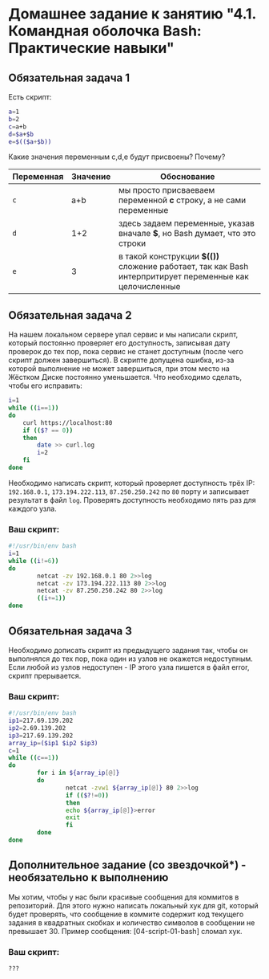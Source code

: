 # Домашнее задание к занятию "4.1. Командная оболочка Bash: Практические навыки"

## Обязательная задача 1

Есть скрипт:
```bash
a=1
b=2
c=a+b
d=$a+$b
e=$(($a+$b))
```

Какие значения переменным c,d,e будут присвоены? Почему?

| Переменная  | Значение | Обоснование |
| ------------- | ------------- | ------------- |
| `c`  | a+b  | мы просто присваеваем переменной **c** строку, а не сами переменные |
| `d`  | 1+2  | здесь задаем переменные, указав вначале **$**, но Bash думает, что это строки|
| `e`  | 3  | в такой конструкции **$(())** сложение работает, так как Bash интерпритирует переменные как целочисленные |


## Обязательная задача 2
На нашем локальном сервере упал сервис и мы написали скрипт, который постоянно проверяет его доступность, записывая дату проверок до тех пор, пока сервис не станет доступным (после чего скрипт должен завершиться). В скрипте допущена ошибка, из-за которой выполнение не может завершиться, при этом место на Жёстком Диске постоянно уменьшается. Что необходимо сделать, чтобы его исправить:
```bash
i=1
while ((i==1))
do
	curl https://localhost:80
	if (($? == 0))
	then
		date >> curl.log
		i=2
	fi
done
```

Необходимо написать скрипт, который проверяет доступность трёх IP: `192.168.0.1`, `173.194.222.113`, `87.250.250.242` по `80` порту и записывает результат в файл `log`. Проверять доступность необходимо пять раз для каждого узла.

### Ваш скрипт:
```bash
#!/usr/bin/env bash
i=1
while ((i!=6))
do
        netcat -zv 192.168.0.1 80 2>>log
        netcat -zv 173.194.222.113 80 2>>log
        netcat -zv 87.250.250.242 80 2>>log
        ((i+=1))
done
```

## Обязательная задача 3
Необходимо дописать скрипт из предыдущего задания так, чтобы он выполнялся до тех пор, пока один из узлов не окажется недоступным. Если любой из узлов недоступен - IP этого узла пишется в файл error, скрипт прерывается.

### Ваш скрипт:
```bash
#!/usr/bin/env bash
ip1=217.69.139.202
ip2=2.69.139.202
ip3=217.69.139.202
array_ip=($ip1 $ip2 $ip3)
c=1
while ((c==1))
do
        for i in ${array_ip[@]}
        do
                netcat -zvw1 ${array_ip[@]} 80 2>>log
                if (($?!=0))
                then
                echo ${array_ip[@]}>error
                exit
                fi
        done
done
```

## Дополнительное задание (со звездочкой*) - необязательно к выполнению

Мы хотим, чтобы у нас были красивые сообщения для коммитов в репозиторий. Для этого нужно написать локальный хук для git, который будет проверять, что сообщение в коммите содержит код текущего задания в квадратных скобках и количество символов в сообщении не превышает 30. Пример сообщения: \[04-script-01-bash\] сломал хук.

### Ваш скрипт:
```bash
???
```
